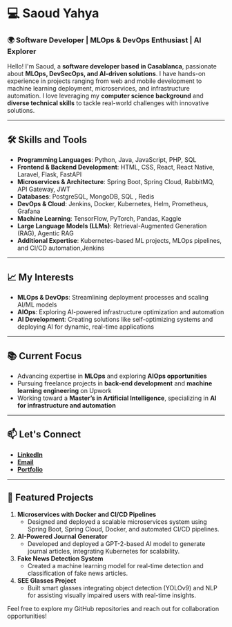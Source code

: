 # 💻 Saoud Yahya  
### 🌍 Software Developer | MLOps & DevOps Enthusiast | AI Explorer  

Hello! I'm Saoud, a **software developer based in Casablanca**, passionate about **MLOps, DevSecOps, and AI-driven solutions**. I have hands-on experience in projects ranging from web and mobile development to machine learning deployment, microservices, and infrastructure automation. I love leveraging my **computer science background** and **diverse technical skills** to tackle real-world challenges with innovative solutions.  

---

## 🛠 Skills and Tools  
- **Programming Languages**: Python, Java, JavaScript, PHP, SQL  
- **Frontend & Backend Development**: HTML, CSS, React, React Native, Laravel, Flask, FastAPI  
- **Microservices & Architecture**: Spring Boot, Spring Cloud, RabbitMQ, API Gateway, JWT  
- **Databases**: PostgreSQL, MongoDB, SQL , Redis
- **DevOps & Cloud**: Jenkins, Docker, Kubernetes, Helm, Prometheus, Grafana  
- **Machine Learning**: TensorFlow, PyTorch, Pandas, Kaggle
- **Large Language Models (LLMs)**: Retrieval-Augmented Generation (RAG), Agentic RAG
- **Additional Expertise**: Kubernetes-based ML projects, MLOps pipelines, and CI/CD automation,Jenkins 

---

## 📈 My Interests  
- **MLOps & DevOps**: Streamlining deployment processes and scaling AI/ML models  
- **AIOps**: Exploring AI-powered infrastructure optimization and automation  
- **AI Development**: Creating solutions like self-optimizing systems and deploying AI for dynamic, real-time applications  

---

## 📚 Current Focus  
- Advancing expertise in **MLOps** and exploring **AIOps opportunities**  
- Pursuing freelance projects in **back-end development** and **machine learning engineering** on Upwork  
- Working toward a **Master’s in Artificial Intelligence**, specializing in **AI for infrastructure and automation**  

---

## 📫 Let's Connect  
- **[LinkedIn](https://www.linkedin.com/in/yahya-saoud-206781264/)**  
- **[Email](mailto:saoudyahya123@gmail.com)**  
- **[Portfolio](https://your-portfolio-site.com)**  

---

## 🌟 Featured Projects  
1. **Microservices with Docker and CI/CD Pipelines**  
   - Designed and deployed a scalable microservices system using Spring Boot, Spring Cloud, Docker, and automated CI/CD pipelines.  
2. **AI-Powered Journal Generator**  
   - Developed and deployed a GPT-2-based AI model to generate journal articles, integrating Kubernetes for scalability.  
3. **Fake News Detection System**  
   - Created a machine learning model for real-time detection and classification of fake news articles.  
4. **SEE Glasses Project**  
   - Built smart glasses integrating object detection (YOLOv9) and NLP for assisting visually impaired users with real-time insights.  

Feel free to explore my GitHub repositories and reach out for collaboration opportunities!
